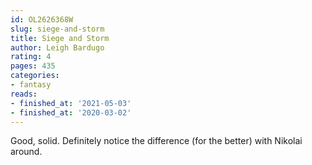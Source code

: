 ```yaml
---
id: OL2626368W
slug: siege-and-storm
title: Siege and Storm
author: Leigh Bardugo
rating: 4
pages: 435
categories:
- fantasy
reads:
- finished_at: '2021-05-03'
- finished_at: '2020-03-02'
---
```

Good, solid. Definitely notice the difference (for the better) with Nikolai around.

